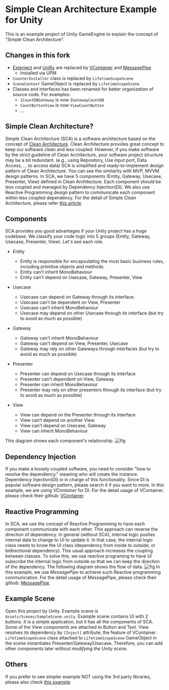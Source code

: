 # Simple Clean Architecture Example for Unity

This is an example project of Unity GameEngine to explain the concept of "Simple Clean Architecture".

## Changes in this fork
- [Extenject](https://github.com/modesttree/Zenject) and [UniRx](https://github.com/neuecc/UniRx) are replaced by [VContainer](https://github.com/hadashiA/VContainer) and [MessagePipe](https://github.com/Cysharp/MessagePipe)
  - Installed via UPM
- `CounterInstaller` class is replaced by `LifetimeScopeScene`
- `SceneContext` GameObject is replaced by `LifetimeScopeScene`
- Classes and interfaces has been renamed for better organization of source code. For examples:
  - `ICountDBGateway` is now `IGatewayCountDB`
  - `CountButtonView` is now `ViewCountButton`
  - ...

## Simple Clean Architecture?
Simple Clean Architecture (SCA) is a software architecture based on the concept of [Clean Architecture](https://blog.cleancoder.com/uncle-bob/2012/08/13/the-clean-architecture.html).
Clean Architecture provides great concept to keep our software clean and less coupled. However, if you make software by the strict guideline of Clean Architecture, your software project structure may be a bit redundant. (e.g., using Repository, Use input port, Data Access, ... to access data)
SCA is simplified and ready-to-implement design pattern of Clean Architecture. You can see the similarity with MVP, MVVM design patterns. In SCA, we have 5 components (Entity, Gateway, Usecase, Presenter, View) defined in Clean Architecture. Each component should be less coupled and managed by Dependency Injection(DI). We also use Reactive Programming design pattern to communicate each component within less coupled dependency.
For the detail of Simple Clean Architecture, please refer [this article](https://genki-sano.medium.com/simple-clean-architecture-762b90e58d91).

## Components
SCA provides you good advantages if your Unity project has a huge codebase. We classify your code logic into 5 groups (Entity, Gateway, Usecase, Presenter, View). Let's see each role.
- Entity
  - Entity is responsible for encapsulating the most basic business rules, including primitive objects and methods.
  - Entity can't inherit MonoBehaviour
  - Entity can't depend on Usecase, Gateway, Presenter, View

- Usecase
  - Usecase can depend on Gateway through its interface.
  - Usecase can’t be dependent on View, Presenter
  - Usecase can’t inherit MonoBehaviour
  - Usecase may depend on other Usecase through its interface (but try to avoid as much as possible)

- Gateway
  - Gateway can't inherit MonoBehaviour
  - Gateway can't depend on View, Presenter, Usecase
  - Gateway may rely on other Gateways through interfaces (but try to avoid as much as possible)

- Presenter
  - Presenter can depend on Usecase through its interface
  - Presenter can’t dependent on View, Gateway
  - Presenter can inherit MonoBehaviour
  - Presenter may rely on other presenters through its interface (but try to avoid as much as possible)

- View
  - View can depend on the Presenter through its interface
  - View can’t depend on another View.
  - View can't depend on Usecase, Gateway
  - View can inherit MonoBehaviour

This diagram shows each component's relationship.
![fig](docs/images/components.png)

## Dependency Injection
If you make a loosely coupled software, you need to consider "how to resolve the dependency," meaning who will create the instance. Dependency Injection(DI) in in charge of this functionality. Since DI is popular software design pattern, please search it if you want to more.
In this example, we are using *VContainer* for DI. For the detail usage of VContainer, please check their github: [VContainer](https://github.com/hadashiA/VContainer)

## Reactive Programming
In SCA, we use the concept of Reactive Programming to have each component communicate with each other. This approach can reverse the direction of dependency. In general (without SCA), internal logic pushes internal data to change to UI to update it. In that case, the internal logic class needs to know the UI class (dependency from inside to outside, or bidirectional dependency). This usual approach increases the coupling between classes. To solve this, we use reactive programing to have UI subscribe the internal logic from outside so that we can keep the direction of the dependency. The following diagram shows the flow of data.
![fig](docs/images/signal-direction.png)
In this example, we use *MessagePipe* to achieve such Reactive programming communication. For the detail usage of MessagePipe, please check their github: [MessagePipe](https://github.com/Cysharp/MessagePipe).

## Example Scene
Open this project by Unity. Example scene is `Assets/Scenes/SampleScene.unity`. Example scene contains UI with 2 buttons. It is a simple application, but it has all the components of SCA.
Some of the View components are attached to Button and Text. View resolves its dependency by `[Inject]` attribute, the feature of VContainer.
`LifetimeScopeScene` class attached to `LifetimeScopeScene` GameObject in the scene instantiates Presenter/Gateway/Usecase. Therefore, you can add other components later *without modifying the Unity scene*.

## Others
If you prefer to see simpler example NOT using the 3rd party libraries, please also check [this example](https://github.com/genki-tx/UnitySimpleCleanArchitecturePlane)
